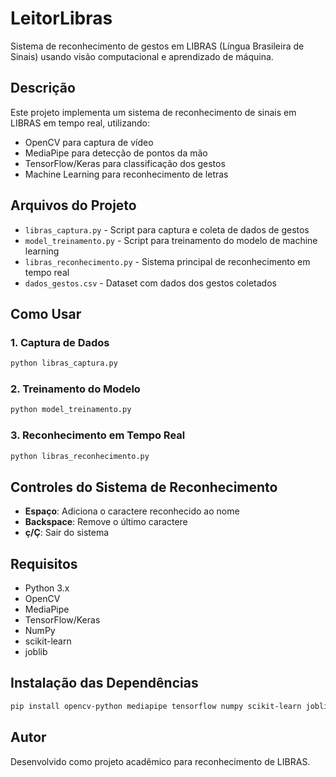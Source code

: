 # LeitorLibras

Sistema de reconhecimento de gestos em LIBRAS (Língua Brasileira de Sinais) usando visão computacional e aprendizado de máquina.

## Descrição

Este projeto implementa um sistema de reconhecimento de sinais em LIBRAS em tempo real, utilizando:
- OpenCV para captura de vídeo
- MediaPipe para detecção de pontos da mão
- TensorFlow/Keras para classificação dos gestos
- Machine Learning para reconhecimento de letras

## Arquivos do Projeto

- `libras_captura.py` - Script para captura e coleta de dados de gestos
- `model_treinamento.py` - Script para treinamento do modelo de machine learning
- `libras_reconhecimento.py` - Sistema principal de reconhecimento em tempo real
- `dados_gestos.csv` - Dataset com dados dos gestos coletados

## Como Usar

### 1. Captura de Dados
```bash
python libras_captura.py
```

### 2. Treinamento do Modelo
```bash
python model_treinamento.py
```

### 3. Reconhecimento em Tempo Real
```bash
python libras_reconhecimento.py
```

## Controles do Sistema de Reconhecimento

- **Espaço**: Adiciona o caractere reconhecido ao nome
- **Backspace**: Remove o último caractere
- **ç/Ç**: Sair do sistema

## Requisitos

- Python 3.x
- OpenCV
- MediaPipe
- TensorFlow/Keras
- NumPy
- scikit-learn
- joblib

## Instalação das Dependências

```bash
pip install opencv-python mediapipe tensorflow numpy scikit-learn joblib
```

## Autor

Desenvolvido como projeto acadêmico para reconhecimento de LIBRAS.
